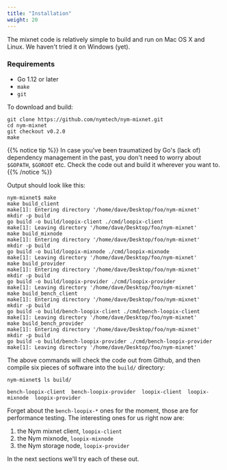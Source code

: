 ```yaml
---
title: "Installation"
weight: 20
---
```


The mixnet code is relatively simple to build and run on Mac OS X and Linux. We haven't tried it on Windows (yet).

### Requirements

* Go 1.12 or later
* `make`
* `git`

To download and build:

```shell
git clone https://github.com/nymtech/nym-mixnet.git
cd nym-mixnet
git checkout v0.2.0
make
```

{{% notice tip %}}
In case you've been traumatized by Go's (lack of) dependency management in the past, you don't need to worry about `$GOPATH`, `$GOROOT` etc. Check the code out and build it wherever you want to.
{{% /notice %}}


Output should look like this:

```
nym-mixnet$ make
make build_client
make[1]: Entering directory '/home/dave/Desktop/foo/nym-mixnet'
mkdir -p build
go build -o build/loopix-client ./cmd/loopix-client
make[1]: Leaving directory '/home/dave/Desktop/foo/nym-mixnet'
make build_mixnode
make[1]: Entering directory '/home/dave/Desktop/foo/nym-mixnet'
mkdir -p build
go build -o build/loopix-mixnode ./cmd/loopix-mixnode
make[1]: Leaving directory '/home/dave/Desktop/foo/nym-mixnet'
make build_provider
make[1]: Entering directory '/home/dave/Desktop/foo/nym-mixnet'
mkdir -p build
go build -o build/loopix-provider ./cmd/loopix-provider
make[1]: Leaving directory '/home/dave/Desktop/foo/nym-mixnet'
make build_bench_client
make[1]: Entering directory '/home/dave/Desktop/foo/nym-mixnet'
mkdir -p build
go build -o build/bench-loopix-client ./cmd/bench-loopix-client
make[1]: Leaving directory '/home/dave/Desktop/foo/nym-mixnet'
make build_bench_provider
make[1]: Entering directory '/home/dave/Desktop/foo/nym-mixnet'
mkdir -p build
go build -o build/bench-loopix-provider ./cmd/bench-loopix-provider
make[1]: Leaving directory '/home/dave/Desktop/foo/nym-mixnet'
```

The above commands will check the code out from Github, and then compile six pieces of software into the `build/` directory:

```shell
nym-mixnet$ ls build/

bench-loopix-client  bench-loopix-provider  loopix-client  loopix-mixnode  loopix-provider
```

Forget about the `bench-loopix-*` ones for the moment, those are for performance testing. The interesting ones for us right now are:

1. the Nym mixnet client, `loopix-client`
1. the Nym mixnode, `loopix-mixnode`
1. the Nym storage node, `loopix-provider`

In the next sections we'll try each of these out.
